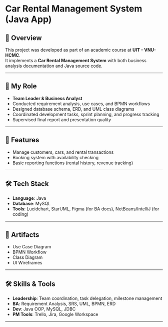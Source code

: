 # Car Rental Management System (Java App)

## 📖 Overview
This project was developed as part of an academic course at **UIT – VNU-HCMC**.  
It implements a **Car Rental Management System** with both business analysis documentation and Java source code.

---

## 👤 My Role
- **Team Leader & Business Analyst**  
- Conducted requirement analysis, use cases, and BPMN workflows  
- Designed database schema, ERD, and UML class diagrams  
- Coordinated development tasks, sprint planning, and progress tracking  
- Supervised final report and presentation quality

---

## 🎯 Features
- Manage customers, cars, and rental transactions  
- Booking system with availability checking  
- Basic reporting functions (rental history, revenue tracking) 

--- 

## 🛠️ Tech Stack
- **Language**: Java  
- **Database**: MySQL  
- **Tools**: Lucidchart, StarUML, Figma (for BA docs), NetBeans/IntelliJ (for coding)

---

## 📸 Artifacts
- Use Case Diagram  
- BPMN Workflow  
- Class Diagram  
- UI Wireframes  

---

## 🛠️ Skills & Tools
- **Leadership**: Team coordination, task delegation, milestone management  
- **BA**: Requirement Analysis, SRS, UML, BPMN, ERD  
- **Dev**: Java OOP, MySQL, JDBC  
- **PM Tools**: Trello, Jira, Google Workspace

---
